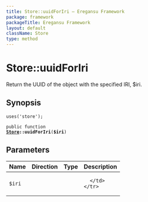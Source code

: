```yaml
---
title: Store::uuidForIri — Eregansu Framework
package: framework
packageTitle: Eregansu Framework
layout: default
className: Store
type: method
---
```


# Store::uuidForIri

Return the UUID of the object with the specified IRI, $iri.

## Synopsis

<code>uses('store');</code>

<code>public function <b><a href="Store">Store</a>::uuidForIri</b>(<b>$iri</b>)</code>

## Parameters

<table>
  <thead>
    <tr>
      <th>Name</th>
      <th>Direction</th>
      <th>Type</th>
      <th>Description</th>
    </tr>
  </thead>
  <tbody>
    <tr>
      <td><code>$iri</code>
      <td><i></i></td>
      <td></td>
      <td>

      </td>
    </tr>
  </tbody>
</table>


